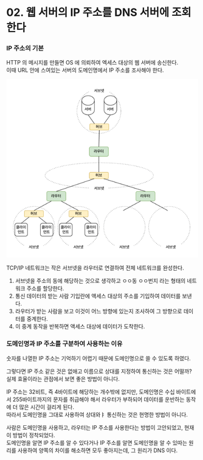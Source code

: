# 02. 웹 서버의 IP 주소를 DNS 서버에 조회한다

### IP 주소의 기본

HTTP 의 메시지를 만들면 OS 에 의뢰하여 엑세스 대상의 웹 서버에 송신한다.  
이때 URL 안에 스여있는 서버의 도메인명에서 IP 주소를 조사해야 한다.

![IP 의 기본 개념](images/IMG_01_02_01.png)

TCP/IP 네트워크는 작은 서브넷을 라우터로 연결하여 전체 네트워크를 완성한다.  
1. 서브넷을 주소의 동에 해당하는 것으로 생각하고 ㅇㅇ동 ㅇㅇ번지 라는 형태의 네트워크 주소를 할당한다.  
2. 통신 데이터의 받는 사람 기입란에 액세스 대상의 주소를 기입하여 데이터를 보낸다.
3. 라우터가 받는 사람을 보고 이것이 어느 방향에 있는지 조사하여 그 방향으로 데이터를 중계한다.  
4. 이 중계 동작을 반복하면 액세스 대상에 데이터가 도착한다.

### 도메인명과 IP 주소를 구분하여 사용하는 이유

숫자를 나열한 IP 주소는 기억하기 어렵기 때문에 도메인명으로 쓸 수 있도록 하였다.

그렇다면 IP 주소 같은 것은 없애고 이름으로 상대를 지정하여 통신하는 것은 어떨까?  
실제 효율이라는 관점에서 보면 좋은 방법이 아니다.

IP 주소는 32비트, 즉 4바이트에 해당하는 개수밖에 없지만, 도메인명은 수십 바이트에서 255바이트까지의 문자를 취급해야 해서 라우터가 부하되어 데이터를 운반하는 동작에 더 많은 시간이 걸리게 된다.  
따라서 도메인명을 그대로 사용하여 상대와ㅑ 통신하는 것은 현명한 방법이 아니다.

사람은 도메인명을 사용하고, 라우터는 IP 주소를 사용한다는 방법이 고안되었고, 현재 이 방법이 정착되었다.  
도메인명을 알면 IP 주소를 알 수 있다거나 IP 주소를 알면 도메인명을 알 수 있따는 원리를 사용하여 양쪽의 차이를 해소하면 모두 좋아지는데, 그 원리가 DNS 이다. 